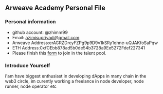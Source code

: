 ## Arweave Academy Personal File

### Personal information

- github account: @zhimm99
- Email: azimisupriyadi@gmail.com
- Arweave Address:erAGRZDrcyFZPg9p9D9v1kSRy1qhne-uQJAKfoSaPqw
- ETH Address:0xfCEbb878ad5b0de54b3728a9Ee5272Fdef227341
- Please finish this [form](https://docs.google.com/forms/d/e/1FAIpQLSfWA5fIIcBgmRppm3jNz5vmf9Mai_QMVil-2pO4r7YKn_Zhtw/viewform?usp=sf_link) to join in the talent pool.

### Introduce Yourself
 i'am have biggest enthusiast in developing dApps in many chain in the web3 circle, im curently working a freelance in node developer, node runner, node operator etc